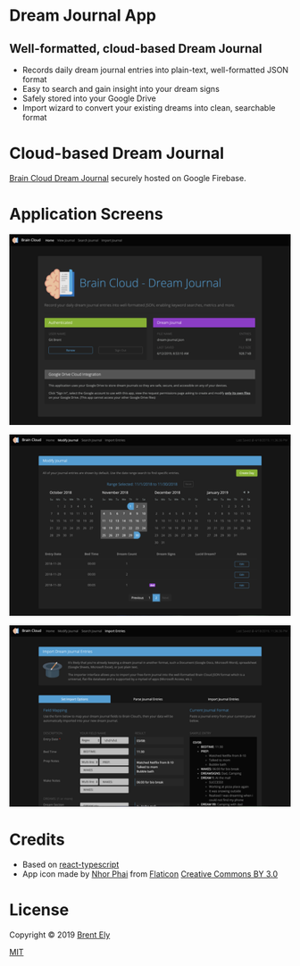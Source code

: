 # Dream Journal App

## Well-formatted, cloud-based Dream Journal

* Records daily dream journal entries into plain-text, well-formatted JSON format
* Easy to search and gain insight into your dream signs
* Safely stored into your Google Drive
* Import wizard to convert your existing dreams into clean, searchable format


# Cloud-based Dream Journal

[Brain Cloud Dream Journal](https://brain-cloud-dream-journal.firebaseapp.com/) securely hosted on Google Firebase.


# Application Screens

![Home](https://raw.githubusercontent.com/gitbrent/dream-journal-app/master/src/img/app-screencap-home.png)

![Modify](https://raw.githubusercontent.com/gitbrent/dream-journal-app/master/src/img/app-screencap-modify.png)

![Import](https://raw.githubusercontent.com/gitbrent/dream-journal-app/master/src/img/app-screencap-import.png)


# Credits

* Based on [react-typescript](https://github.com/basarat/react-typescript)
* App icon made by [Nhor Phai](https://www.flaticon.com/authors/nhor-phai) from [Flaticon](https://www.flaticon.com/) [Creative Commons BY 3.0](http://creativecommons.org/licenses/by/3.0/")


# License

Copyright &copy; 2019 [Brent Ely](https://github.com/gitbrent/dream-journal-app)

[MIT](https://github.com/gitbrent/dream-journal-app/blob/master/LICENSE)
